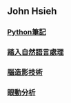 
## John Hsieh


### [Python筆記](python.md)

### [踏入自然語言處理](https://evilslive.github.io/NLP)



### [腦造影技術]()

### [眼動分析]()
